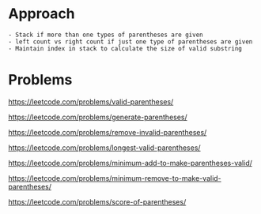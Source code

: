 # Approach
    - Stack if more than one types of parentheses are given
    - left count vs right count if just one type of parentheses are given
    - Maintain index in stack to calculate the size of valid substring
# Problems
https://leetcode.com/problems/valid-parentheses/

https://leetcode.com/problems/generate-parentheses/

https://leetcode.com/problems/remove-invalid-parentheses/

https://leetcode.com/problems/longest-valid-parentheses/

https://leetcode.com/problems/minimum-add-to-make-parentheses-valid/

https://leetcode.com/problems/minimum-remove-to-make-valid-parentheses/

https://leetcode.com/problems/score-of-parentheses/

